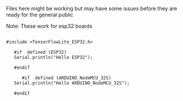 Files here might be working but may have some issues before they are ready for the general public


Note: These work for esp32 boards

```

#include <TensorFlowLite_ESP32.h>

   #if  defined (ESP32) 
   Serial.println("Hello ESP32");

   #endif
   
      #if  defined (ARDUINO_NodeMCU_32S) 
   Serial.println("Hello ARDUINO_NodeMCU_32S");

   #endif

```
